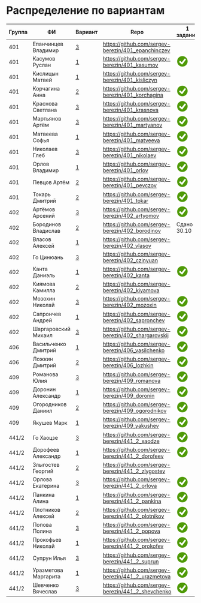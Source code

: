 # Распределение по вариантам

| Группа | ФИ | Вариант | Repo | 1 задание | 2 задание | 3 задание
| - | - | - | - | - | - | -
| 401 | Епанчинцев Владимир | [3](Problems.md#вариант-3-двумерная-упаковка) | https://github.com/sergey-berezin/401_epanchinczev 
| 401 | Касумов Руслан      | [1](Problems.md#вариант-1-задача-коммивояжера)| https://github.com/sergey-berezin/401_kasumov         | ![Сдано 24.09](media/ok.png) 
| 401 | Кислицын Матвей     | [1](Problems.md#вариант-1-задача-коммивояжера)| https://github.com/sergey-berezin/401_kisliczyn 
| 401 | Корчагина Анна      | [2](Problems.md#вариант-2-расписание-турнира) | https://github.com/sergey-berezin/401_korchagina      | ![Сдано 25.09](media/ok.png)
| 401 | Краснова Светлана   | [3](Problems.md#вариант-3-двумерная-упаковка) | https://github.com/sergey-berezin/401_krasnova        | ![Сдано 17.09](media/ok.png) | ![Сдано 22.10](media/ok.png) | Вариант б
| 401 | Мартьянов Артём     | [3](Problems.md#вариант-3-двумерная-упаковка) | https://github.com/sergey-berezin/401_martyanov       | ![Сдано 26.09](media/ok.png) | PR 22.10
| 401 | Матвеева Софья      | [1](Problems.md#вариант-1-задача-коммивояжера)| https://github.com/sergey-berezin/401_matveeva        | ![Сдано 27.09](media/ok.png)
| 401 | Николаев Глеб       | [3](Problems.md#вариант-3-двумерная-упаковка) | https://github.com/sergey-berezin/401_nikolaev        | ![Сдано 28.09](media/ok.png)
| 401 | Орлов Владимир      | [1](Problems.md#вариант-1-задача-коммивояжера)| https://github.com/sergey-berezin/401_orlov           | ![Сдано 24.09](media/ok.png)
| 401 | Певцов Артём        | [2](Problems.md#вариант-2-расписание-турнира) | https://github.com/sergey-berezin/401_pevczov         | ![Сдано 24.09](media/ok.png)
| 401 | Токарь Дмитрий      | [2](Problems.md#вариант-2-расписание-турнира) | https://github.com/sergey-berezin/401_tokar           | ![Сдано 29.09](media/ok.png)
| 402 | Артёмов Арсений     | [3](Problems.md#вариант-3-двумерная-упаковка) | https://github.com/sergey-berezin/402_artyomov        | ![Сдано 29.09](media/ok.png)
| 402 | Бородинов Владислав | [2](Problems.md#вариант-2-расписание-турнира) | https://github.com/sergey-berezin/402_borodinov       | Сдано 30.10 | ![Сдано 22.10](media/ok.png) | Вариант a
| 402 | Власов Алексей      | [1](Problems.md#вариант-1-задача-коммивояжера)| https://github.com/sergey-berezin/402_vlasov
| 402 | Го Цинюань          | [3](Problems.md#вариант-3-двумерная-упаковка) | https://github.com/sergey-berezin/402_czinyuan
| 402 | Канта Даниэль       | [1](Problems.md#вариант-1-задача-коммивояжера)| https://github.com/sergey-berezin/402_kanta           | ![Сдано 24.09](media/ok.png) | ![Сдано 23.10](media/ok.png) | Вариант б
| 402 | Киямова Камилла     | [2](Problems.md#вариант-2-расписание-турнира) | https://github.com/sergey-berezin/402_kiyamova
| 402 | Мозохин Николай     | [3](Problems.md#вариант-3-двумерная-упаковка) | https://github.com/sergey-berezin/402_mozoxin         | ![Сдано 24.09](media/ok.png)
| 402 | Сапрончев Андрей    | [1](Problems.md#вариант-1-задача-коммивояжера)| https://github.com/sergey-berezin/402_sapronchev      | ![Сдано 17.09](media/ok.png) | PR 24.09
| 402 | Шаргаровский Михаил | [3](Problems.md#вариант-3-двумерная-упаковка) | https://github.com/sergey-berezin/402_shargarovskij   | ![Сдано 24.09](media/ok.png) 
| 406 | Васильченко Дмитрий | [1](Problems.md#вариант-1-задача-коммивояжера)| https://github.com/sergey-berezin/406_vasilchenko     | ![Сдано 13.09](media/ok.png)
| 406 | Ложкин Дмитрий      | [2](Problems.md#вариант-2-расписание-турнира) | https://github.com/sergey-berezin/406_lozhkin         | ![Сдано 27.09](media/ok.png) | PR 27.10
| 409 | Романова Юлия       | [3](Problems.md#вариант-3-двумерная-упаковка) | https://github.com/sergey-berezin/409_romanova        | ![Сдано 19.09](media/ok.png) | PR 22.10
| 409 | Доронин Александр   | [1](Problems.md#вариант-1-задача-коммивояжера)| https://github.com/sergey-berezin/409_doronin         | ![Сдано 13.09](media/ok.png) | ![Сдано 17.09](media/ok.png) | Вариант а
| 409 | Огородников Даниил  | [2](Problems.md#вариант-2-расписание-турнира) | https://github.com/sergey-berezin/409_ogorodnikov     | ![Сдано 23.09](media/ok.png)
| 409 | Якушев Марк         | [1](Problems.md#вариант-1-задача-коммивояжера) | https://github.com/sergey-berezin/409_yakushev       | ![Сдано 03.10](media/ok.png)
| 441/2 | Го Хаоцзе         | [3](Problems.md#вариант-3-двумерная-упаковка) | https://github.com/sergey-berezin/441_2_xaodze        | ![Сдано 27.09](media/ok.png) | PR 27.10 | Вариант в
| 441/2 | Дорофеев Александр| [1](Problems.md#вариант-1-задача-коммивояжера)| https://github.com/sergey-berezin/441_2_dorofeev      | ![Сдано 23.09](media/ok.png)
| 441/2 | Злыгостев Георгий | [2](Problems.md#вариант-2-расписание-турнира) | https://github.com/sergey-berezin/441_2_zlygostev
| 441/2 | Орлова Екатерина  | [3](Problems.md#вариант-3-двумерная-упаковка) | https://github.com/sergey-berezin/441_2_orlova        | ![Сдано 23.09](media/ok.png) | PR 27.10 | Вариант а
| 441/2 | Панкина Алина     | [1](Problems.md#вариант-1-задача-коммивояжера)| https://github.com/sergey-berezin/441_2_pankina       | ![Сдано 23.09](media/ok.png) | PR 27.10 | Вариант в
| 441/2 | Плотников Алексей | [2](Problems.md#вариант-2-расписание-турнира) | https://github.com/sergey-berezin/441_2_plotnikov     | ![Сдано 29.09](media/ok.png)
| 441/2 | Попова Полина     | [3](Problems.md#вариант-3-двумерная-упаковка) | https://github.com/sergey-berezin/441_2_popova        | ![Сдано 26.09](media/ok.png) | ![Сдано 21.10](media/ok.png) | Вариант б
| 441/2 | Прокофьев Николай | [1](Problems.md#вариант-1-задача-коммивояжера)| https://github.com/sergey-berezin/441_2_prokofev      | ![Сдано 27.09](media/ok.png) | PR 27.10 | Вариант в
| 441/2 | Супрун Илья       | [3](Problems.md#вариант-3-двумерная-упаковка) | https://github.com/sergey-berezin/441_2_suprun        | ![Сдано](media/ok.png) | PR 27.10 | Вариант a
| 441/2 | Уразметова Маргарита | [1](Problems.md#вариант-1-задача-коммивояжера)| https://github.com/sergey-berezin/441_2_urazmetova | ![Сдано 29.09](media/ok.png)
| 441/2 | Шевченко Вячеслав | [3](Problems.md#вариант-3-двумерная-упаковка) | https://github.com/sergey-berezin/441_2_shevchenko    | ![Сдано 29.09](media/ok.png)

